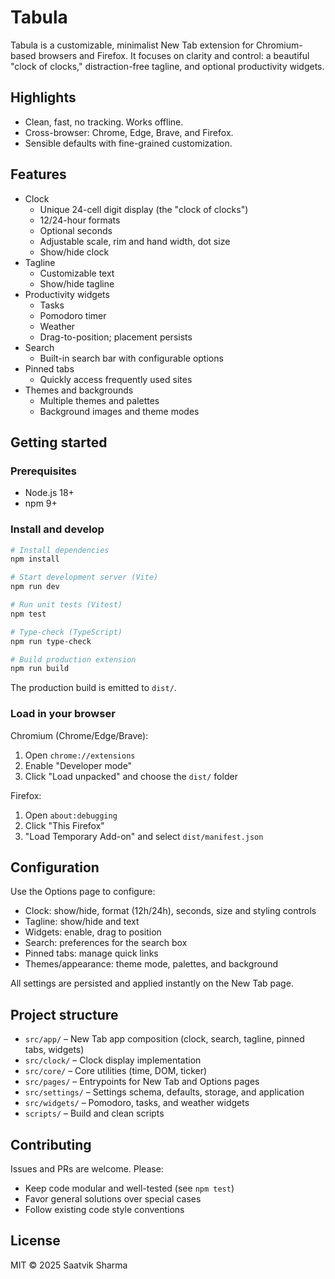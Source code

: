# Tabula

Tabula is a customizable, minimalist New Tab extension for Chromium-based browsers and Firefox. It focuses on clarity and control: a beautiful "clock of clocks," distraction-free tagline, and optional productivity widgets.

## Highlights

- Clean, fast, no tracking. Works offline.
- Cross-browser: Chrome, Edge, Brave, and Firefox.
- Sensible defaults with fine-grained customization.

## Features

- Clock
  - Unique 24-cell digit display (the "clock of clocks")
  - 12/24-hour formats
  - Optional seconds
  - Adjustable scale, rim and hand width, dot size
  - Show/hide clock
- Tagline
  - Customizable text
  - Show/hide tagline
- Productivity widgets
  - Tasks
  - Pomodoro timer
  - Weather
  - Drag-to-position; placement persists
- Search
  - Built-in search bar with configurable options
- Pinned tabs
  - Quickly access frequently used sites
- Themes and backgrounds
  - Multiple themes and palettes
  - Background images and theme modes

## Getting started

### Prerequisites
- Node.js 18+
- npm 9+

### Install and develop
```bash
# Install dependencies
npm install

# Start development server (Vite)
npm run dev

# Run unit tests (Vitest)
npm test

# Type-check (TypeScript)
npm run type-check

# Build production extension
npm run build
```

The production build is emitted to `dist/`.

### Load in your browser

Chromium (Chrome/Edge/Brave):
1. Open `chrome://extensions`
2. Enable "Developer mode"
3. Click "Load unpacked" and choose the `dist/` folder

Firefox:
1. Open `about:debugging`
2. Click "This Firefox"
3. "Load Temporary Add-on" and select `dist/manifest.json`

## Configuration

Use the Options page to configure:
- Clock: show/hide, format (12h/24h), seconds, size and styling controls
- Tagline: show/hide and text
- Widgets: enable, drag to position
- Search: preferences for the search box
- Pinned tabs: manage quick links
- Themes/appearance: theme mode, palettes, and background

All settings are persisted and applied instantly on the New Tab page.

## Project structure

- `src/app/` – New Tab app composition (clock, search, tagline, pinned tabs, widgets)
- `src/clock/` – Clock display implementation
- `src/core/` – Core utilities (time, DOM, ticker)
- `src/pages/` – Entrypoints for New Tab and Options pages
- `src/settings/` – Settings schema, defaults, storage, and application
- `src/widgets/` – Pomodoro, tasks, and weather widgets
- `scripts/` – Build and clean scripts

## Contributing

Issues and PRs are welcome. Please:
- Keep code modular and well-tested (see `npm test`)
- Favor general solutions over special cases
- Follow existing code style conventions

## License

MIT © 2025 Saatvik Sharma
